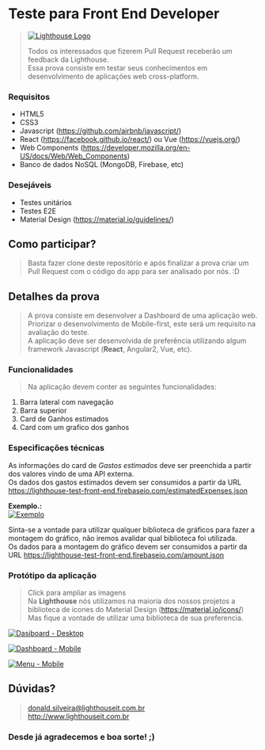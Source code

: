 # Teste para Front End Developer

> [![Lighthouse Logo](http://i.imgur.com/c5f1f6O.png)](http://www.lighthouseit.com.br)
>
> Todos os interessados que fizerem Pull Request receberão um feedback da Lighthouse.<br>
> Essa prova consiste em testar seus conhecimentos em desenvolvimento de aplicações web cross-platform.

### Requisitos
- HTML5
- CSS3
- Javascript (https://github.com/airbnb/javascript/)
- React (https://facebook.github.io/react/) ou Vue (https://vuejs.org/)
- Web Components (https://developer.mozilla.org/en-US/docs/Web/Web_Components)
- Banco de dados NoSQL (MongoDB, Firebase, etc)

### Desejáveis
- Testes unitários
- Testes E2E
- Material Design (https://material.io/guidelines/)

## Como participar?
> Basta fazer clone deste repositório e após finalizar a prova criar um Pull Request com o código do app para ser analisado por nós. :D

## Detalhes da prova
> A prova consiste em desenvolver a Dashboard de uma aplicação web. <br>
> Priorizar o desenvolvimento de Mobile-first, este será um requisito na avaliação do teste. <br>
> A aplicação deve ser desenvolvida de preferência utilizando algum framework Javascript (**React**, Angular2, Vue, etc). <br>

### Funcionalidades
> Na aplicação devem conter as seguintes funcionalidades:

1. Barra lateral com navegação
1. Barra superior
2. Card de Ganhos estimados
3. Card com um grafico dos ganhos

### Especificações técnicas
As informações do card de *Gastos estimados* deve ser preenchida a partir dos valores vindo de uma API externa. <br>
Os dados dos gastos estimados devem ser consumidos a partir da URL https://lighthouse-test-front-end.firebaseio.com/estimatedExpenses.json

**Exemplo.:** <br>
[![Exemplo](https://i.imgur.com/o1m2SSF.png)](https://i.imgur.com/o1m2SSF.png)

Sinta-se a vontade para utilizar qualquer biblioteca de gráficos para fazer a montagem do gráfico, não iremos avalidar qual biblioteca foi utilizada. <br>
Os dados para a montagem do gráfico devem ser consumidos a partir da URL https://lighthouse-test-front-end.firebaseio.com/amount.json


### Protótipo da aplicação
> Click para ampliar as imagens <br>
Na **Lighthouse** nós utilizamos na maioria dos nossos projetos a biblioteca de icones do Material Design (https://material.io/icons/) <br>
Mas fique a vontade de utilizar uma biblioteca de sua preferencia. <br>


[![Dasiboard - Desktop](https://i.imgur.com/WaSNWWw.jpg)](https://i.imgur.com/WaSNWWw.jpg)

[![Dashboard - Mobile](https://i.imgur.com/zzLZUQM.jpg)](https://i.imgur.com/zzLZUQM.jpg)

[![Menu - Mobile](https://i.imgur.com/EJGOtTB.jpg)](https://i.imgur.com/EJGOtTB.jpg)

## Dúvidas?
> donald.silveira@lighthouseit.com.br <br>
> http://www.lighthouseit.com.br

### Desde já agradecemos e boa sorte! ;)
